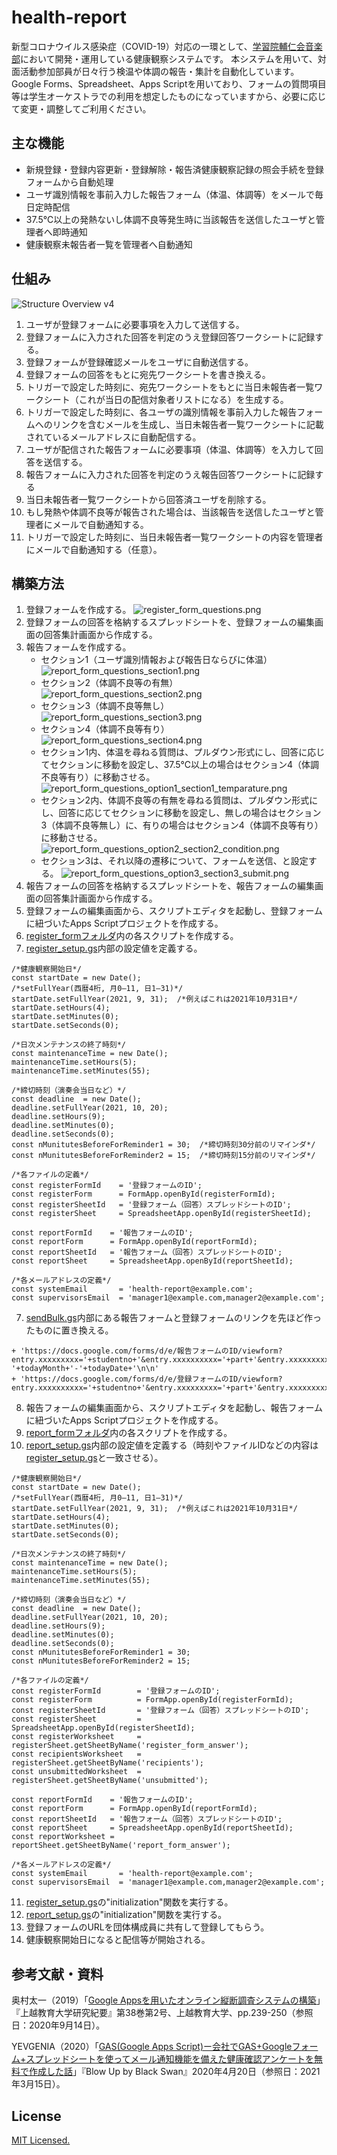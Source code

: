 # health-report
新型コロナウイルス感染症（COVID-19）対応の一環として、[学習院輔仁会音楽部](https://www.ongakubu.org)において開発・運用している健康観察システムです。
本システムを用いて、対面活動参加部員が日々行う検温や体調の報告・集計を自動化しています。
Google Forms、Spreadsheet、Apps Scriptを用いており、フォームの質問項目等は学生オーケストラでの利用を想定したものになっていますから、必要に応じて変更・調整してご利用ください。

## 主な機能
* 新規登録・登録内容更新・登録解除・報告済健康観察記録の照会手続を登録フォームから自動処理
* ユーザ識別情報を事前入力した報告フォーム（体温、体調等）をメールで毎日定時配信
* 37.5℃以上の発熱ないし体調不良等発生時に当該報告を送信したユーザと管理者へ即時通知
* 健康観察未報告者一覧を管理者へ自動通知

## 仕組み
![Structure Overview v4](https://user-images.githubusercontent.com/73869913/132485568-90b1d443-1ef8-468e-a6d1-f19cd706eefa.jpg)


1. ユーザが登録フォームに必要事項を入力して送信する。
2. 登録フォームに入力された回答を判定のうえ登録回答ワークシートに記録する。
3. 登録フォームが登録確認メールをユーザに自動送信する。
4. 登録フォームの回答をもとに宛先ワークシートを書き換える。
5. トリガーで設定した時刻に、宛先ワークシートをもとに当日未報告者一覧ワークシート（これが当日の配信対象者リストになる）を生成する。
6. トリガーで設定した時刻に、各ユーザの識別情報を事前入力した報告フォームへのリンクを含むメールを生成し、当日未報告者一覧ワークシートに記載されているメールアドレスに自動配信する。
7. ユーザが配信された報告フォームに必要事項（体温、体調等）を入力して回答を送信する。
8. 報告フォームに入力された回答を判定のうえ報告回答ワークシートに記録する
9. 当日未報告者一覧ワークシートから回答済ユーザを削除する。
10. もし発熱や体調不良等が報告された場合は、当該報告を送信したユーザと管理者にメールで自動通知する。
11. トリガーで設定した時刻に、当日未報告者一覧ワークシートの内容を管理者にメールで自動通知する（任意）。

## 構築方法
1. 登録フォームを作成する。
   ![register_form_questions.png](https://github.com/ongakubu/health-report/blob/main/screenshots/register_form_questions.png)
3. 登録フォームの回答を格納するスプレッドシートを、登録フォームの編集画面の回答集計画面から作成する。
4. 報告フォームを作成する。
    * セクション1（ユーザ識別情報および報告日ならびに体温）
      ![report_form_questions_section1.png](https://raw.githubusercontent.com/ongakubu/health-report/main/screenshots/report_form_questions_section1.png)
    * セクション2（体調不良等の有無）
      ![report_form_questions_section2.png](https://raw.githubusercontent.com/ongakubu/health-report/main/screenshots/report_form_questions_section2.png)
    * セクション3（体調不良等無し）
      ![report_form_questions_section3.png](https://raw.githubusercontent.com/ongakubu/health-report/main/screenshots/report_form_questions_section3.png)
    * セクション4（体調不良等有り）
      ![report_form_questions_section4.png](https://raw.githubusercontent.com/ongakubu/health-report/main/screenshots/report_form_questions_section4.png)
    * セクション1内、体温を尋ねる質問は、プルダウン形式にし、回答に応じてセクションに移動を設定し、37.5℃以上の場合はセクション4（体調不良等有り）に移動させる。
      ![report_form_questions_option1_section1_temparature.png](https://raw.githubusercontent.com/ongakubu/health-report/main/screenshots/report_form_questions_option1_section1_temparature.png)
    * セクション2内、体調不良等の有無を尋ねる質問は、プルダウン形式にし、回答に応じてセクションに移動を設定し、無しの場合はセクション3（体調不良等無し）に、有りの場合はセクション4（体調不良等有り）に移動させる。
      ![report_form_questions_option2_section2_condition.png](https://raw.githubusercontent.com/ongakubu/health-report/main/screenshots/report_form_questions_option2_section2_condition.png)
    * セクション3は、それ以降の遷移について、フォームを送信、と設定する。
      ![report_form_questions_option3_section3_submit.png](https://raw.githubusercontent.com/ongakubu/health-report/main/screenshots/report_form_questions_option3_section3_submit.png)
3. 報告フォームの回答を格納するスプレッドシートを、報告フォームの編集画面の回答集計画面から作成する。
4. 登録フォームの編集画面から、スクリプトエディタを起動し、登録フォームに紐づいたApps Scriptプロジェクトを作成する。
5. [register_formフォルダ](https://github.com/ongakubu/health-report/tree/main/register_form)内の各スクリプトを作成する。
6. [register_setup.gs](https://github.com/ongakubu/health-report/blob/main/register_form/register_setup.gs)内部の設定値を定義する。
```
/*健康観察開始日*/
const startDate = new Date();
/*setFullYear(西暦4桁, 月0–11, 日1–31)*/
startDate.setFullYear(2021, 9, 31);  /*例えばこれは2021年10月31日*/
startDate.setHours(4);
startDate.setMinutes(0);
startDate.setSeconds(0);

/*日次メンテナンスの終了時刻*/
const maintenanceTime = new Date();
maintenanceTime.setHours(5);
maintenanceTime.setMinutes(55);

/*締切時刻（演奏会当日など）*/
const deadline  = new Date();
deadline.setFullYear(2021, 10, 20);
deadline.setHours(9);
deadline.setMinutes(0);
deadline.setSeconds(0);
const nMunitutesBeforeForReminder1 = 30;  /*締切時刻30分前のリマインダ*/
const nMunitutesBeforeForReminder2 = 15;  /*締切時刻15分前のリマインダ*/

/*各ファイルの定義*/
const registerFormId    = '登録フォームのID';
const registerForm      = FormApp.openById(registerFormId);
const registerSheetId   = '登録フォーム（回答）スプレッドシートのID';
const registerSheet     = SpreadsheetApp.openById(registerSheetId);

const reportFormId    = '報告フォームのID';
const reportForm      = FormApp.openById(reportFormId);
const reportSheetId   = '報告フォーム（回答）スプレッドシートのID';
const reportSheet     = SpreadsheetApp.openById(reportSheetId);

/*各メールアドレスの定義*/
const systemEmail       = 'health-report@example.com';
const supervisorsEmail  = 'manager1@example.com,manager2@example.com';
```
7. [sendBulk.gs](https://github.com/ongakubu/health-report/blob/main/register_form/sendBulk.gs)内部にある報告フォームと登録フォームのリンクを先ほど作ったものに置き換える。
```
+ 'https://docs.google.com/forms/d/e/報告フォームのID/viewform?entry.xxxxxxxxx='+studentno+'&entry.xxxxxxxxxx='+part+'&entry.xxxxxxxxx='+name+'&entry.xxxxxxxxx='+mailTo+'&entry.xxxxxxxxx='+mobilephone+'&entry.xxxxxxxxx='+todayYear+'-'+todayMonth+'-'+todayDate+'\n\n'
+ 'https://docs.google.com/forms/d/e/登録フォームのID/viewform?entry.xxxxxxxxxx='+studentno+'&entry.xxxxxxxxx='+part+'&entry.xxxxxxxxx='+name+'\n\n'
```
8. 報告フォームの編集画面から、スクリプトエディタを起動し、報告フォームに紐づいたApps Scriptプロジェクトを作成する。
9. [report_formフォルダ](https://github.com/ongakubu/health-report/tree/main/report_form)内の各スクリプトを作成する。
10. [report_setup.gs](https://github.com/ongakubu/health-report/blob/main/report_form/report_setup.gs)内部の設定値を定義する（時刻やファイルIDなどの内容は[register_setup.gs](https://github.com/ongakubu/health-report/blob/main/register_form/register_setup.gs)と一致させる）。
```
/*健康観察開始日*/
const startDate = new Date();
/*setFullYear(西暦4桁, 月0–11, 日1–31)*/
startDate.setFullYear(2021, 9, 31);  /*例えばこれは2021年10月31日*/
startDate.setHours(4);
startDate.setMinutes(0);
startDate.setSeconds(0);

/*日次メンテナンスの終了時刻*/
const maintenanceTime = new Date();
maintenanceTime.setHours(5);
maintenanceTime.setMinutes(55);

/*締切時刻（演奏会当日など）*/
const deadline  = new Date();
deadline.setFullYear(2021, 10, 20);
deadline.setHours(9);
deadline.setMinutes(0);
deadline.setSeconds(0);
const nMunitutesBeforeForReminder1 = 30;
const nMunitutesBeforeForReminder2 = 15;

/*各ファイルの定義*/
const registerFormId        = '登録フォームのID';
const registerForm          = FormApp.openById(registerFormId);
const registerSheetId       = '登録フォーム（回答）スプレッドシートのID';
const registerSheet         = SpreadsheetApp.openById(registerSheetId);
const registerWorksheet     = registerSheet.getSheetByName('register_form_answer');
const recipientsWorksheet   = registerSheet.getSheetByName('recipients');
const unsubmittedWorksheet  = registerSheet.getSheetByName('unsubmitted');

const reportFormId    = '報告フォームのID';
const reportForm      = FormApp.openById(reportFormId);
const reportSheetId   = '報告フォーム（回答）スプレッドシートのID';
const reportSheet     = SpreadsheetApp.openById(reportSheetId);
const reportWorksheet = reportSheet.getSheetByName('report_form_answer');

/*各メールアドレスの定義*/
const systemEmail       = 'health-report@example.com';
const supervisorsEmail  = 'manager1@example.com,manager2@example.com';
```
11. [register_setup.gs](https://github.com/ongakubu/health-report/blob/main/register_form/register_setup.gs)の"initialization"関数を実行する。
12. [report_setup.gs](https://github.com/ongakubu/health-report/blob/main/report_form/report_setup.gs)の"initialization"関数を実行する。
13. 登録フォームのURLを団体構成員に共有して登録してもらう。
14. 健康観察開始日になると配信等が開始される。

## 参考文献・資料
奥村太一（2019）「[Google Appsを用いたオンライン縦断調査システムの構築](https://hdl.handle.net/10513/00007954)」『上越教育大学研究紀要』第38巻第2号、上越教育大学、pp.239-250（参照日：2020年9月14日）。

YEVGENIA（2020）「[GAS(Google Apps Script)ー会社でGAS+Googleフォーム+スプレッドシートを使ってメール通知機能を備えた健康確認アンケートを無料で作成した話](https://blowup-bbs.com/gas-googleform-spreadsheet-helthsheet/)」『Blow Up by Black Swan』2020年4月20日（参照日：2021年3月15日）。

## License
[MIT Licensed.](https://github.com/ongakubu/health-report/blob/main/LICENSE)

